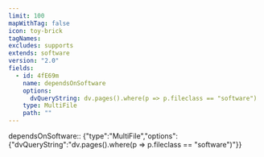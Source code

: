 ```yaml
---
limit: 100
mapWithTag: false
icon: toy-brick
tagNames: 
excludes: supports
extends: software
version: "2.0"
fields:
  - id: 4fE69m
    name: dependsOnSoftware
    options:
      dvQueryString: dv.pages().where(p => p.fileclass == "software")
    type: MultiFile
    path: ""
---
```

dependsOnSoftware:: {"type":"MultiFile","options":{"dvQueryString":"dv.pages().where(p => p.fileclass == \"software\")"}}


